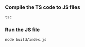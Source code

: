 ### Compile the TS code to JS files
```bash
tsc
```

### Run the JS file
```bash
node build/index.js
```